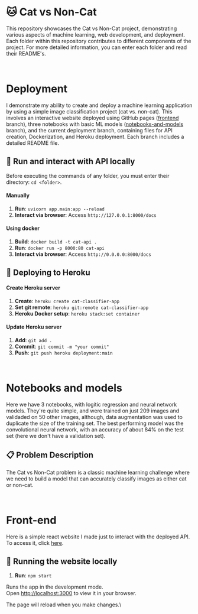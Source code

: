 # 🐱 Cat vs Non-Cat
This repository showcases the Cat vs Non-Cat project, demonstrating various aspects of machine learning, web development, and deployment. Each folder within this repository contributes to different components of the project. For more detailed information, you can enter each folder and read their README's.

<br/>

# Deployment

I demonstrate my ability to create and deploy a machine learning application by using a simple image classification project (cat vs. non-cat). This involves an interactive website deployed using GitHub pages ([frontend](https://github.com/njoppi2/cat-vs-non-cat/tree/front-end) branch), three notebooks with basic ML models ([notebooks-and-models](https://github.com/njoppi2/cat-vs-non-cat/tree/notebooks-and-models) branch), and the current deployment branch, containing files for API creation, Dockerization, and Heroku deployment. Each branch includes a detailed README file.

## 👟 Run and interact with API locally

Before executing the commands of any folder, you must enter their directory: `cd <folder>`.

#### Manually

1. **Run**: `uvicorn app.main:app --reload`
2. **Interact via browser**: Access `http://127.0.0.1:8000/docs`
#### Using docker

1. **Build**: `docker build -t cat-api .`
2. **Run**: `docker run -p 8000:80 cat-api`
3. **Interact via browser**: Access `http://0.0.0.0:8000/docs`
  

## 🚀 Deploying to Heroku

#### Create Heroku server
1. **Create**: `heroku create cat-classifier-app`
2. **Set git remote**: `heroku git:remote cat-classifier-app`
3. **Heroku Docker setup**: `heroku stack:set container`

#### Update Heroku server

1. **Add**: `git add .`
2. **Commit**: `git commit -m "your commit"`
3. **Push**: `git push heroku deployment:main`
   
<br/>

# Notebooks and models

Here we have 3 notebooks, with logitic regression and neural network models. They're quite simple, and were trained on just 209 images and validaded on 50 other images, although, data augmentation was used to duplicate the size of the training set. The best performing model was the convolutional neural network, with an accuracy of about 84% on the test set (here we don't have a validation set).

## 📋 Problem Description
The Cat vs Non-Cat problem is a classic machine learning challenge where we need to build a model that can accurately classify images as either cat or non-cat.

<br/>

# Front-end

Here is a simple react website I made just to interact with the deployed API. To access it, click [here](https://njoppi2.github.io/cat-vs-non-cat/).

## 👟 Running the website locally

1. **Run**: `npm start`

Runs the app in the development mode.\
Open [http://localhost:3000](http://localhost:3000) to view it in your browser.

The page will reload when you make changes.\
